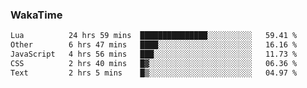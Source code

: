 ### WakaTime

<!--START_SECTION:waka-->

```txt
Lua          24 hrs 59 mins  ███████████████░░░░░░░░░░   59.41 %
Other        6 hrs 47 mins   ████░░░░░░░░░░░░░░░░░░░░░   16.16 %
JavaScript   4 hrs 56 mins   ███░░░░░░░░░░░░░░░░░░░░░░   11.73 %
CSS          2 hrs 40 mins   █▓░░░░░░░░░░░░░░░░░░░░░░░   06.36 %
Text         2 hrs 5 mins    █▒░░░░░░░░░░░░░░░░░░░░░░░   04.97 %
```

<!--END_SECTION:waka-->
